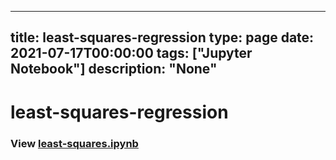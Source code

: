 
---
title: least-squares-regression
type: page
date: 2021-07-17T00:00:00
tags: ["Jupyter Notebook"]
description: "None"
---


# least-squares-regression

### View [least-squares.ipynb](https://github.com/JakeRoggenbuck/least-squares-regression/blob/main/least-squares.ipynb)
